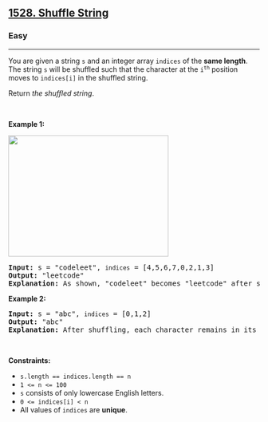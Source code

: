 <h2><a href="https://leetcode.com/problems/shuffle-string/">1528. Shuffle String</a></h2><h3>Easy</h3><hr><div style="user-select: auto;"><p style="user-select: auto;">You are given a string <code style="user-select: auto;">s</code> and an integer array <code style="user-select: auto;">indices</code> of the <strong style="user-select: auto;">same length</strong>. The string <code style="user-select: auto;">s</code> will be shuffled such that the character at the <code style="user-select: auto;">i<sup style="user-select: auto;">th</sup></code> position moves to <code style="user-select: auto;">indices[i]</code> in the shuffled string.</p>

<p style="user-select: auto;">Return <em style="user-select: auto;">the shuffled string</em>.</p>

<p style="user-select: auto;">&nbsp;</p>
<p style="user-select: auto;"><strong class="example" style="user-select: auto;">Example 1:</strong></p>
<img alt="" src="https://assets.leetcode.com/uploads/2020/07/09/q1.jpg" style="width: 321px; height: 243px; user-select: auto;">
<pre style="user-select: auto;"><strong style="user-select: auto;">Input:</strong> s = "codeleet", <code style="user-select: auto;">indices</code> = [4,5,6,7,0,2,1,3]
<strong style="user-select: auto;">Output:</strong> "leetcode"
<strong style="user-select: auto;">Explanation:</strong> As shown, "codeleet" becomes "leetcode" after shuffling.
</pre>

<p style="user-select: auto;"><strong class="example" style="user-select: auto;">Example 2:</strong></p>

<pre style="user-select: auto;"><strong style="user-select: auto;">Input:</strong> s = "abc", <code style="user-select: auto;">indices</code> = [0,1,2]
<strong style="user-select: auto;">Output:</strong> "abc"
<strong style="user-select: auto;">Explanation:</strong> After shuffling, each character remains in its position.
</pre>

<p style="user-select: auto;">&nbsp;</p>
<p style="user-select: auto;"><strong style="user-select: auto;">Constraints:</strong></p>

<ul style="user-select: auto;">
	<li style="user-select: auto;"><code style="user-select: auto;">s.length == indices.length == n</code></li>
	<li style="user-select: auto;"><code style="user-select: auto;">1 &lt;= n &lt;= 100</code></li>
	<li style="user-select: auto;"><code style="user-select: auto;">s</code> consists of only lowercase English letters.</li>
	<li style="user-select: auto;"><code style="user-select: auto;">0 &lt;= indices[i] &lt; n</code></li>
	<li style="user-select: auto;">All values of <code style="user-select: auto;">indices</code> are <strong style="user-select: auto;">unique</strong>.</li>
</ul>
</div>